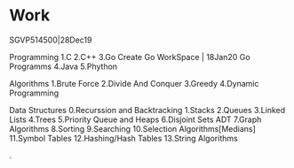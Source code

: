 # Work

SGVP514500|28Dec19

Programming
1.C
2.C++ 
3.Go 
    Create Go WorkSpace | 18Jan20
    Go Programms
4.Java 
5.Phython 

Algorithms
1.Brute Force
2.Divide And Conquer
3.Greedy 
4.Dynamic Programming

Data Structures
0.Recurssion and Backtracking
1.Stacks
2.Queues
3.Linked Lists
4.Trees
5.Priority Queue and Heaps
6.Disjoint Sets ADT
7.Graph Algorithms
8.Sorting
9.Searching
10.Selection Algorithms[Medians]
11.Symbol Tables
12.Hashing/Hash Tables
13.String Algorithms


.


